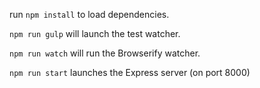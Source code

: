 run `npm install` to load dependencies.

`npm run gulp`  will launch the test watcher.

`npm run watch` will run the Browserify watcher.

`npm run start` launches the Express server (on port 8000)
